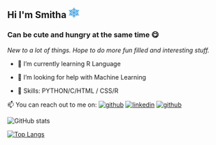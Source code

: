##  Hi I'm Smitha <a href='https://archiveprogram.github.com/'><img src='https://raw.githubusercontent.com/acervenky/animated-github-badges/master/assets/acbadge.gif' width='25' height='25'></a> 

### Can be cute and hungry at the same time 😋
*New to a lot of things. Hope to do more fun filled and interesting stuff.*

- 🌱 I’m currently learning R Language  
- 🤔 I’m looking for help with Machine Learning 

- 👾 Skills: PYTHON/C/HTML / CSS/R


📫 You can reach out to me on: 
[<img src='https://cdn.jsdelivr.net/npm/simple-icons@3.0.1/icons/github.svg' alt='github' height='20' width='20'>](https://github.com/smithajo)  [<img src='https://cdn.jsdelivr.net/npm/simple-icons@3.0.1/icons/linkedin.svg' alt='linkedin' height='20' width='20'>](https://www.linkedin.com/in/smitha-john-72006715b/
)  [<img src='https://cdn.jsdelivr.net/npm/simple-icons@3.0.1/icons/instagram.svg' alt='github' height='20' width='20'>](https://www.instagram.com/chulbul_john/)  

![GitHub stats](https://github-readme-stats.vercel.app/api?username=smithajo&show_icons=true&theme=tokyonight)  

[![Top Langs](https://github-readme-stats.vercel.app/api/top-langs/?username=smithajo)](https://github.com/anuraghazra/github-readme-stats)
